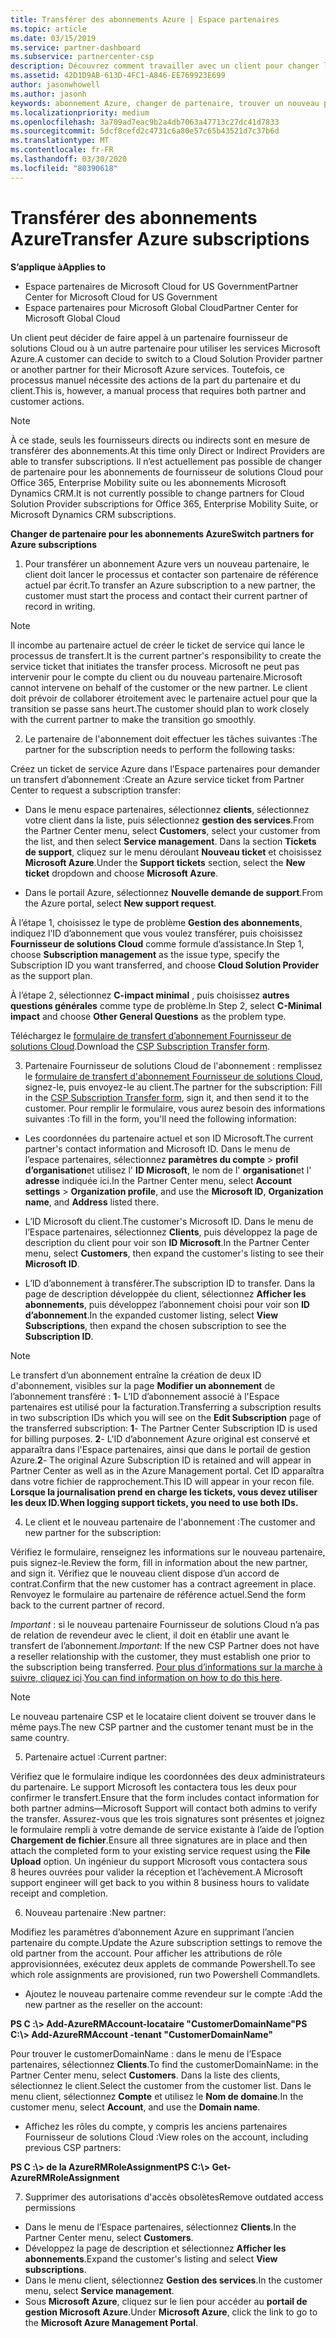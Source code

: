 ```yaml
---
title: Transférer des abonnements Azure | Espace partenaires
ms.topic: article
ms.date: 03/15/2019
ms.service: partner-dashboard
ms.subservice: partnercenter-csp
description: Découvrez comment travailler avec un client pour changer le partenaire du programme du fournisseur de solutions Cloud que le client utilisera pour les services Azure.
ms.assetid: 42D1D9AB-613D-4FC1-A846-EE769923E699
author: jasonwhowell
ms.author: jasonh
keywords: abonnement Azure, changer de partenaire, trouver un nouveau partenaire, autre partenaire
ms.localizationpriority: medium
ms.openlocfilehash: 3a709ad7eac9b2a4db7063a47713c27dc41d7833
ms.sourcegitcommit: 5dcf8cefd2c4731c6a80e57c65b43521d7c37b6d
ms.translationtype: MT
ms.contentlocale: fr-FR
ms.lasthandoff: 03/30/2020
ms.locfileid: "80390618"
---
```

# <a name="transfer-azure-subscriptions"></a><span data-ttu-id="f7283-104">Transférer des abonnements Azure</span><span class="sxs-lookup"><span data-stu-id="f7283-104">Transfer Azure subscriptions</span></span> 

<span data-ttu-id="f7283-105">**S’applique à**</span><span class="sxs-lookup"><span data-stu-id="f7283-105">**Applies to**</span></span>

- <span data-ttu-id="f7283-106">Espace partenaires de Microsoft Cloud for US Government</span><span class="sxs-lookup"><span data-stu-id="f7283-106">Partner Center for Microsoft Cloud for US Government</span></span>
- <span data-ttu-id="f7283-107">Espace partenaires pour Microsoft Global Cloud</span><span class="sxs-lookup"><span data-stu-id="f7283-107">Partner Center for Microsoft Global Cloud</span></span>

<span data-ttu-id="f7283-108">Un client peut décider de faire appel à un partenaire fournisseur de solutions Cloud ou à un autre partenaire pour utiliser les services Microsoft Azure.</span><span class="sxs-lookup"><span data-stu-id="f7283-108">A customer can decide to switch to a Cloud Solution Provider partner or another partner for their Microsoft Azure services.</span></span> <span data-ttu-id="f7283-109">Toutefois, ce processus manuel nécessite des actions de la part du partenaire et du client.</span><span class="sxs-lookup"><span data-stu-id="f7283-109">This is, however, a manual process that requires both partner and customer actions.</span></span>

>[!Note]  
><span data-ttu-id="f7283-110">À ce stade, seuls les fournisseurs directs ou indirects sont en mesure de transférer des abonnements.</span><span class="sxs-lookup"><span data-stu-id="f7283-110">At this time only Direct or Indirect Providers are able to transfer subscriptions.</span></span>
><span data-ttu-id="f7283-111">Il n’est actuellement pas possible de changer de partenaire pour les abonnements de fournisseur de solutions Cloud pour Office 365, Enterprise Mobility suite ou les abonnements Microsoft Dynamics CRM.</span><span class="sxs-lookup"><span data-stu-id="f7283-111">It is not currently possible to change partners for Cloud Solution Provider subscriptions for Office 365, Enterprise Mobility Suite, or Microsoft Dynamics CRM subscriptions.</span></span>



<span data-ttu-id="f7283-112">**Changer de partenaire pour les abonnements Azure**</span><span class="sxs-lookup"><span data-stu-id="f7283-112">**Switch partners for Azure subscriptions**</span></span>

1. <span data-ttu-id="f7283-113">Pour transférer un abonnement Azure vers un nouveau partenaire, le client doit lancer le processus et contacter son partenaire de référence actuel par écrit.</span><span class="sxs-lookup"><span data-stu-id="f7283-113">To transfer an Azure subscription to a new partner, the customer must start the process and contact their current partner of record in writing.</span></span> 
>[!Note]
><span data-ttu-id="f7283-114">Il incombe au partenaire actuel de créer le ticket de service qui lance le processus de transfert.</span><span class="sxs-lookup"><span data-stu-id="f7283-114">It is the current partner's responsibility to create the service ticket that initiates the transfer process.</span></span> <span data-ttu-id="f7283-115">Microsoft ne peut pas intervenir pour le compte du client ou du nouveau partenaire.</span><span class="sxs-lookup"><span data-stu-id="f7283-115">Microsoft cannot intervene on behalf of the customer or the new partner.</span></span> <span data-ttu-id="f7283-116">Le client doit prévoir de collaborer étroitement avec le partenaire actuel pour que la transition se passe sans heurt.</span><span class="sxs-lookup"><span data-stu-id="f7283-116">The customer should plan to work closely with the current partner to make the transition go smoothly.</span></span>

2. <span data-ttu-id="f7283-117">Le partenaire de l'abonnement doit effectuer les tâches suivantes :</span><span class="sxs-lookup"><span data-stu-id="f7283-117">The partner for the subscription needs to perform the following tasks:</span></span>

<span data-ttu-id="f7283-118">Créez un ticket de service Azure dans l’Espace partenaires pour demander un transfert d’abonnement&nbsp;:</span><span class="sxs-lookup"><span data-stu-id="f7283-118">Create an Azure service ticket from Partner Center to request a subscription transfer:</span></span>
-   <span data-ttu-id="f7283-119">Dans le menu espace partenaires, sélectionnez **clients**, sélectionnez votre client dans la liste, puis sélectionnez **gestion des services**.</span><span class="sxs-lookup"><span data-stu-id="f7283-119">From the Partner Center menu, select **Customers**, select your customer from the list, and then select **Service management**.</span></span> <span data-ttu-id="f7283-120">Dans la section **Tickets de support**, cliquez sur le menu déroulant **Nouveau ticket** et choisissez **Microsoft Azure**.</span><span class="sxs-lookup"><span data-stu-id="f7283-120">Under the **Support tickets** section, select the **New ticket** dropdown and choose **Microsoft Azure**.</span></span>

-   <span data-ttu-id="f7283-121">Dans le portail Azure, sélectionnez **Nouvelle demande de support**.</span><span class="sxs-lookup"><span data-stu-id="f7283-121">From the Azure portal, select **New support request**.</span></span>

<span data-ttu-id="f7283-122">À l’étape&nbsp;1, choisissez le type de problème **Gestion des abonnements**, indiquez l’ID d’abonnement que vous voulez transférer, puis choisissez **Fournisseur de solutions&nbsp;Cloud** comme formule d’assistance.</span><span class="sxs-lookup"><span data-stu-id="f7283-122">In Step 1, choose **Subscription management** as the issue type, specify the Subscription ID you want transferred, and choose **Cloud Solution Provider** as the support plan.</span></span>

<span data-ttu-id="f7283-123">À l’étape 2, sélectionnez **C-impact minimal** , puis choisissez **autres questions générales** comme type de problème.</span><span class="sxs-lookup"><span data-stu-id="f7283-123">In Step 2, select **C-Minimal impact** and choose **Other General Questions** as the problem type.</span></span>

<span data-ttu-id="f7283-124">Téléchargez le [formulaire de transfert d’abonnement Fournisseur de solutions&nbsp;Cloud](https://assets.windowsphone.com/5222c408-e546-4e01-b72a-2ec7d4c43d57/CSP_Subscription_Transfer_Form_Azure_InvariantCulture_Default.zip).</span><span class="sxs-lookup"><span data-stu-id="f7283-124">Download the [CSP Subscription Transfer form](https://assets.windowsphone.com/5222c408-e546-4e01-b72a-2ec7d4c43d57/CSP_Subscription_Transfer_Form_Azure_InvariantCulture_Default.zip).</span></span>

3. <span data-ttu-id="f7283-125">Partenaire Fournisseur de solutions Cloud de l'abonnement : remplissez le [formulaire de transfert d'abonnement Fournisseur de solutions Cloud](https://assets.windowsphone.com/5222c408-e546-4e01-b72a-2ec7d4c43d57/CSP_Subscription_Transfer_Form_Azure_InvariantCulture_Default.zip), signez-le, puis envoyez-le au client.</span><span class="sxs-lookup"><span data-stu-id="f7283-125">The partner for the subscription: Fill in the [CSP Subscription Transfer form](https://assets.windowsphone.com/5222c408-e546-4e01-b72a-2ec7d4c43d57/CSP_Subscription_Transfer_Form_Azure_InvariantCulture_Default.zip), sign it, and then send it to the customer.</span></span> <span data-ttu-id="f7283-126">Pour remplir le formulaire, vous aurez besoin des informations suivantes&nbsp;:</span><span class="sxs-lookup"><span data-stu-id="f7283-126">To fill in the form, you'll need the following information:</span></span>

- <span data-ttu-id="f7283-127">Les coordonnées du partenaire actuel et son ID Microsoft.</span><span class="sxs-lookup"><span data-stu-id="f7283-127">The current partner's contact information and Microsoft ID.</span></span> <span data-ttu-id="f7283-128">Dans le menu de l’espace partenaires, sélectionnez **paramètres du compte** &gt; **profil d’organisation**et utilisez l' **ID Microsoft**, le nom de l' **organisation**et l' **adresse** indiquée ici.</span><span class="sxs-lookup"><span data-stu-id="f7283-128">In the Partner Center menu, select **Account settings** &gt; **Organization profile**, and use the **Microsoft ID**, **Organization name**, and **Address** listed there.</span></span>

- <span data-ttu-id="f7283-129">L’ID&nbsp;Microsoft du client.</span><span class="sxs-lookup"><span data-stu-id="f7283-129">The customer's Microsoft ID.</span></span> <span data-ttu-id="f7283-130">Dans le menu de l’Espace partenaires, sélectionnez **Clients**, puis développez la page de description du client pour voir son **ID&nbsp;Microsoft**.</span><span class="sxs-lookup"><span data-stu-id="f7283-130">In the Partner Center menu, select **Customers**, then expand the customer's listing to see their **Microsoft ID**.</span></span>

- <span data-ttu-id="f7283-131">L’ID d’abonnement à transférer.</span><span class="sxs-lookup"><span data-stu-id="f7283-131">The subscription ID to transfer.</span></span> <span data-ttu-id="f7283-132">Dans la page de description développée du client, sélectionnez **Afficher les abonnements**, puis développez l’abonnement choisi pour voir son **ID d’abonnement**.</span><span class="sxs-lookup"><span data-stu-id="f7283-132">In the expanded customer listing, select **View Subscriptions**, then expand the chosen subscription to see the **Subscription ID**.</span></span>

>[!Note]
><span data-ttu-id="f7283-133">Le transfert d’un abonnement entraîne la création de deux ID d'abonnement, visibles sur la page **Modifier un abonnement** de l’abonnement transféré : **1**- L’ID d’abonnement associé à l'Espace partenaires est utilisé pour la facturation.</span><span class="sxs-lookup"><span data-stu-id="f7283-133">Transferring a subscription results in two subscription IDs which you will see on the **Edit Subscription** page of the transferred subscription: **1**- The Partner Center Subscription ID is used for billing purposes.</span></span> 
<span data-ttu-id="f7283-134">**2**- L'ID d’abonnement Azure original est conservé et apparaîtra dans l'Espace partenaires, ainsi que dans le portail de gestion Azure.</span><span class="sxs-lookup"><span data-stu-id="f7283-134">**2**-  The original Azure Subscription ID is retained and will appear in Partner Center as well as in the Azure Management portal.</span></span> <span data-ttu-id="f7283-135">Cet ID apparaîtra dans votre fichier de rapprochement.</span><span class="sxs-lookup"><span data-stu-id="f7283-135">This ID will appear in your recon file.</span></span>  <span data-ttu-id="f7283-136">**Lorsque la journalisation prend en charge les tickets, vous devez utiliser les deux ID.**</span><span class="sxs-lookup"><span data-stu-id="f7283-136">**When logging support tickets, you need to use both IDs.**</span></span>

4. <span data-ttu-id="f7283-137">Le client et le nouveau partenaire de l'abonnement :</span><span class="sxs-lookup"><span data-stu-id="f7283-137">The customer and new partner for the subscription:</span></span>

<span data-ttu-id="f7283-138">Vérifiez le formulaire, renseignez les informations sur le nouveau partenaire, puis signez-le.</span><span class="sxs-lookup"><span data-stu-id="f7283-138">Review the form, fill in information about the new partner, and sign it.</span></span> <span data-ttu-id="f7283-139">Vérifiez que le nouveau client dispose d’un accord de contrat.</span><span class="sxs-lookup"><span data-stu-id="f7283-139">Confirm that the new customer has a contract agreement in place.</span></span> <span data-ttu-id="f7283-140">Renvoyez le formulaire au partenaire de référence actuel.</span><span class="sxs-lookup"><span data-stu-id="f7283-140">Send the form back to the current partner of record.</span></span>

<span data-ttu-id="f7283-141">*Important*&nbsp;: si le nouveau partenaire Fournisseur de solutions&nbsp;Cloud n’a pas de relation de revendeur avec le client, il doit en établir une avant le transfert de l’abonnement.</span><span class="sxs-lookup"><span data-stu-id="f7283-141">*Important*: If the new CSP Partner does not have a reseller relationship with the customer, they must establish one prior to the subscription being transferred.</span></span> <span data-ttu-id="f7283-142">[Pour plus d’informations sur la marche à suivre, cliquez ici](request-a-relationship-with-a-customer.md).</span><span class="sxs-lookup"><span data-stu-id="f7283-142">[You can find information on how to do this here](request-a-relationship-with-a-customer.md).</span></span>

>[!Note]
><span data-ttu-id="f7283-143">Le nouveau partenaire CSP et le locataire client doivent se trouver dans le même pays.</span><span class="sxs-lookup"><span data-stu-id="f7283-143">The new CSP partner and the customer tenant must be in the same country.</span></span> 

5. <span data-ttu-id="f7283-144">Partenaire actuel :</span><span class="sxs-lookup"><span data-stu-id="f7283-144">Current partner:</span></span>

<span data-ttu-id="f7283-145">Vérifiez que le formulaire indique les coordonnées des deux&nbsp;administrateurs du partenaire. Le support Microsoft les contactera tous les deux pour confirmer le transfert.</span><span class="sxs-lookup"><span data-stu-id="f7283-145">Ensure that the form includes contact information for both partner admins—Microsoft Support will contact both admins to verify the transfer.</span></span> <span data-ttu-id="f7283-146">Assurez-vous que les trois signatures sont présentes et joignez le formulaire rempli à votre demande de service existante à l’aide de l’option **Chargement de fichier**.</span><span class="sxs-lookup"><span data-stu-id="f7283-146">Ensure all three signatures are in place and then attach the completed form to your existing service request using the **File Upload** option.</span></span> <span data-ttu-id="f7283-147">Un ingénieur du support Microsoft vous contactera sous 8&nbsp;heures ouvrées pour valider la réception et l’achèvement.</span><span class="sxs-lookup"><span data-stu-id="f7283-147">A Microsoft support engineer will get back to you within 8 business hours to validate receipt and completion.</span></span>

6. <span data-ttu-id="f7283-148">Nouveau partenaire :</span><span class="sxs-lookup"><span data-stu-id="f7283-148">New partner:</span></span>

<span data-ttu-id="f7283-149">Modifiez les paramètres d’abonnement Azure en supprimant l’ancien partenaire du compte.</span><span class="sxs-lookup"><span data-stu-id="f7283-149">Update the Azure subscription settings to remove the old partner from the account.</span></span> <span data-ttu-id="f7283-150">Pour afficher les attributions de rôle approvisionnées, exécutez deux applets de commande Powershell.</span><span class="sxs-lookup"><span data-stu-id="f7283-150">To see which role assignments are provisioned, run two Powershell Commandlets.</span></span>

-   <span data-ttu-id="f7283-151">Ajoutez le nouveau partenaire comme revendeur sur le compte :</span><span class="sxs-lookup"><span data-stu-id="f7283-151">Add the new partner as the reseller on the account:</span></span>

<span data-ttu-id="f7283-152">**PS C :\\&gt; Add-AzureRMAccount-locataire "CustomerDomainName"**</span><span class="sxs-lookup"><span data-stu-id="f7283-152">**PS C:\\&gt; Add-AzureRMAccount -tenant "CustomerDomainName"**</span></span>

<span data-ttu-id="f7283-153">Pour trouver le customerDomainName : dans le menu de l’Espace partenaires, sélectionnez **Clients**.</span><span class="sxs-lookup"><span data-stu-id="f7283-153">To find the customerDomainName: in the Partner Center menu, select **Customers**.</span></span> <span data-ttu-id="f7283-154">Dans la liste des clients, sélectionnez le client.</span><span class="sxs-lookup"><span data-stu-id="f7283-154">Select the customer from the customer list.</span></span> <span data-ttu-id="f7283-155">Dans le menu client, sélectionnez **Compte** et utilisez le **Nom de domaine**.</span><span class="sxs-lookup"><span data-stu-id="f7283-155">In the customer menu, select **Account**, and use the **Domain name**.</span></span>

-   <span data-ttu-id="f7283-156">Affichez les rôles du compte, y compris les anciens partenaires Fournisseur de solutions Cloud :</span><span class="sxs-lookup"><span data-stu-id="f7283-156">View roles on the account, including previous CSP partners:</span></span>

<span data-ttu-id="f7283-157">**PS C :\\&gt; de la AzureRMRoleAssignment**</span><span class="sxs-lookup"><span data-stu-id="f7283-157">**PS C:\\&gt; Get-AzureRMRoleAssignment**</span></span>

7. <span data-ttu-id="f7283-158">Supprimer des autorisations d'accès obsolètes</span><span class="sxs-lookup"><span data-stu-id="f7283-158">Remove outdated access permissions</span></span>

-  <span data-ttu-id="f7283-159">Dans le menu de l’Espace partenaires, sélectionnez **Clients**.</span><span class="sxs-lookup"><span data-stu-id="f7283-159">In the Partner Center menu, select **Customers**.</span></span> 
-  <span data-ttu-id="f7283-160">Développez la page de description et sélectionnez **Afficher les abonnements**.</span><span class="sxs-lookup"><span data-stu-id="f7283-160">Expand the customer's listing and select **View subscriptions**.</span></span> 
-  <span data-ttu-id="f7283-161">Dans le menu client, sélectionnez **Gestion des services**.</span><span class="sxs-lookup"><span data-stu-id="f7283-161">In the customer menu, select **Service management**.</span></span> 
-  <span data-ttu-id="f7283-162">Sous **Microsoft&nbsp;Azure**, cliquez sur le lien pour accéder au **portail de gestion Microsoft&nbsp;Azure**.</span><span class="sxs-lookup"><span data-stu-id="f7283-162">Under **Microsoft Azure**, click the link to go to the **Microsoft Azure Management Portal**.</span></span>

 

 




